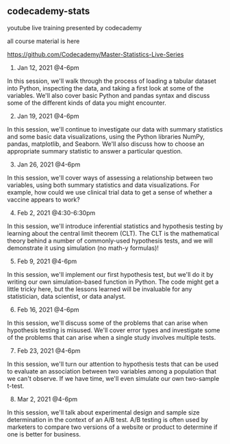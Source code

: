## codecademy-stats

youtube live training presented by codecademy

all course material is here

https://github.com/Codecademy/Master-Statistics-Live-Series

1. Jan 12, 2021 @4-6pm

In this session, we'll walk through the process of loading a tabular dataset into Python, inspecting the data, and taking a first look at some of the variables. We'll also cover basic Python and pandas syntax and discuss some of the different kinds of data you might encounter.

2. Jan 19, 2021 @4-6pm

In this session, we'll continue to investigate our data with summary statistics and some basic data visualizations, using the Python libraries NumPy, pandas, matplotlib, and Seaborn. We'll also discuss how to choose an appropriate summary statistic to answer a particular question.

3. Jan 26, 2021 @4-6pm

In this session, we'll cover ways of assessing a relationship between two variables, using both summary statistics and data visualizations. For example, how could we use clinical trial data to get a sense of whether a vaccine appears to work?

4. Feb 2, 2021 @4:30-6:30pm

In this session, we'll introduce inferential statistics and hypothesis testing by learning about the central limit theorem (CLT). The CLT is the mathematical theory behind a number of commonly-used hypothesis tests, and we will demonstrate it using simulation (no math-y formulas)!

5. Feb 9, 2021 @4-6pm

In this session, we'll implement our first hypothesis test, but we'll do it by writing our own simulation-based function in Python. The code might get a little tricky here, but the lessons learned will be invaluable for any statistician, data scientist, or data analyst.

6. Feb 16, 2021 @4-6pm

In this session, we'll discuss some of the problems that can arise when hypothesis testing is misused. We'll cover error types and investigate some of the problems that can arise when a single study involves multiple tests.

7. Feb 23, 2021 @4-6pm

In this session, we'll turn our attention to hypothesis tests that can be used to evaluate an association between two variables among a population that we can't observe. If we have time, we'll even simulate our own two-sample t-test.

8. Mar 2, 2021 @4-6pm

In this session, we'll talk about experimental design and sample size determination in the context of an A/B test. A/B testing is often used by marketers to compare two versions of a website or product to determine if one is better for business.
